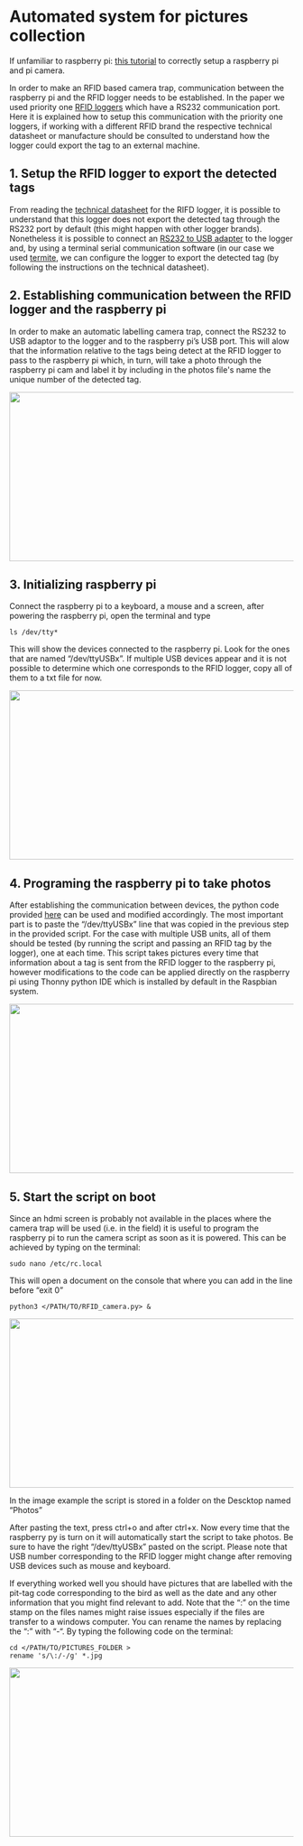# Automated system for pictures collection

If unfamiliar to raspberry pi: [this tutorial](https://github.com/AndreCFerreira/Weaver_individualID/tree/master/Automated_pictures_collection/Setting_up_raspberry_pi) to correctly setup a raspberry pi and pi camera.

In order to make an RFID based camera trap, communication between the raspberry pi and the RFID logger needs to be established. In the paper we used priority one [RFID loggers](http://www.priority1design.com.au/shopfront/index.php?main_page=product_info&cPath=1&products_id=29&zenid=u8jajja1gqub656pkmc9h8d1k7) which have a RS232 communication port. Here it is explained how to setup this communication with the priority one loggers, if working with a different RFID brand the respective technical datasheet or manufacture should be consulted to understand how the logger could export the tag to an external machine.

## 1. Setup the RFID logger to export the detected tags
From reading the [technical datasheet](http://www.priority1design.com.au/rfidlog_rfid_data_logger.pdf) for the RIFD logger, it is possible to understand that this logger does not export the detected tag through the RS232 port by default (this might happen with other logger brands). Nonetheless it is possible to connect an [RS232 to USB adapter]( https://en.wikipedia.org/wiki/USB_adapter#/media/File:FTDI_USB_SERIAL.jpg) to the logger and, by using a terminal serial communication software (in our case we used [termite]( https://www.compuphase.com/software_termite.htm), we can configure the logger to export the detected tag (by following the instructions on the technical datasheet).

## 2. Establishing communication between the RFID logger and the raspberry pi
In order to make an automatic labelling camera trap, connect the RS232 to USB adaptor to the logger and to the raspberry pi’s USB port.  This will alow that the information relative to the tags being detect at the RFID logger to pass to the raspberry pi which, in turn, will take a photo through the raspberry pi cam and label it by including in the photos file's name the unique number of the detected tag. 

<p align="center">
<img src="https://github.com/AndreCFerreira/Weaver_individualID/blob/master/Automated_pictures_collection/Images/Setup_pi_camera.JPG" width="600" height="300" />
</p>

## 3. Initializing raspberry pi
Connect the raspberry pi to a keyboard, a mouse and a screen, after powering the raspberry pi, open the terminal and type

```console
ls /dev/tty*
```
This will show the devices connected to the raspberry pi. Look for the ones that are named “/dev/ttyUSBx”. If multiple USB devices appear and it is not possible to determine which one corresponds to the RFID logger, copy all of them to a txt file for now.

<p align="center">
<img src="https://github.com/AndreCFerreira/Weaver_individualID/blob/master/Automated_pictures_collection/Images/ls_USB.png" width="600" height="300" />
</p>
 
## 4. Programing the raspberry pi to take photos
After establishing the communication between devices, the python code provided [here](https://github.com/AndreCFerreira/Weaver_individualID/blob/master/Automated_pictures_collection/RFID_camera.py) can be used and modified accordingly. The most important part is to paste the “/dev/ttyUSBx” line that was copied in the previous step in the provided script. For the case with multiple USB units, all of them should be tested (by running the script and passing an RFID tag by the logger), one at each time. This script takes pictures every time that information about a tag is sent from the RFID logger to the raspberry pi, however modifications to the code can be applied directly on the raspberry pi using Thonny python IDE which is installed by default in the Raspbian system.
 
<p align="center">
<img src="https://github.com/AndreCFerreira/Weaver_individualID/blob/master/Automated_pictures_collection/Images/Thonny_script.png" width="600" height="300" />
</p>

## 5. Start the script on boot 
Since an hdmi screen is probably not available in the places where the camera trap will be used (i.e. in the field) it is useful to program the raspberry pi to run the camera script as soon as it is powered. This can be achieved by typing on the terminal:

```console
sudo nano /etc/rc.local
```

This will open a document on the console that where you can add in the line before “exit 0”

```console
python3 </PATH/TO/RFID_camera.py> &
```

<p align="center">
<img src="https://github.com/AndreCFerreira/Weaver_individualID/blob/master/Automated_pictures_collection/Images/script_on_boot.png" width="600" height="300" />
</p>

In the image example the script is stored in a folder on the Descktop named “Photos”
 
After pasting the text, press ctrl+o and after ctrl+x. Now every time that the raspberry py is turn on it will automatically start the script to take photos. Be sure to have the right “/dev/ttyUSBx” pasted on the script. Please note that USB number corresponding to the RFID logger might change after removing USB devices such as mouse and keyboard.

If everything worked well you should have pictures that are labelled with the pit-tag code corresponding to the bird as well as the date and any other information that you might find relevant to add. Note that the “:” on the time stamp on the files names might raise issues especially if the files are transfer to a windows computer. You can rename the names by replacing the “:” with “-“. By typing the following code on the terminal:

```console
cd </PATH/TO/PICTURES_FOLDER >
rename 's/\:/-/g' *.jpg
```

<p align="center">
<img src="https://github.com/AndreCFerreira/Weaver_individualID/blob/master/Automated_pictures_collection/Images/images.png" width="600" height="300" />
</p>

